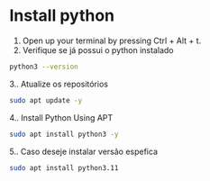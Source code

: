 # Install python
1. Open up your terminal by pressing Ctrl + Alt + t.
2. Verifique se já possui o python instalado
```bash
python3 --version
```
3.. Atualize os repositórios 
```bash
sudo apt update -y
```
4.. Install Python Using APT
```bash
sudo apt install python3 -y
```
5.. Caso deseje instalar versão espefica
```bash
sudo apt install python3.11
```

